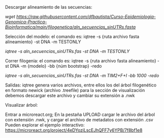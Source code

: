 Descargar alineamiento de las secuencias:
  
  *wget https://raw.githubusercontent.com/dfbautista/Curso-Epidemiologia-Genomica-Practica-Bioinformatica/main/filogenetica/aln_secuencias_sinUTRs.fasta*

Selección del modelo:
  el comando es: iqtree -s {ruta archivo fasta alineamiento} -st DNA -m TESTONLY
  
  *iqtree -s aln_secuencias_sinUTRs.fas -st DNA -m TESTONLY*

Correr filogenia:
  el comando es: iqtree -s {ruta archivo fasta alineamiento} -st DNA -m {modelo} -bb {núm bootstrap} -redo
  
  *iqtree -s aln_secuencias_sinUTRs.fas -st DNA -m TIM2+F+I -bb 1000 -redo*
  
Salidas:
  iqtree genera varios archivos, entre ellos los del árbol filogenético en formato newick (archivo .treefile)
  para la sección de visualización debemos descargar este archivo y cambiar su extensión a .nwk
 
Visualizar árbol:

  Entrar a microreact.org;
  En la pestaña UPLOAD cargar le archivo del árbol con extensión .nwk, y cargar el archivo de metadatos con extensión .csv
  Pueden explorar el ejemplo interactivo:
    https://microreact.org/project/4eDYoziLscEJhQFF7y6YPB/7f8bf1e8
